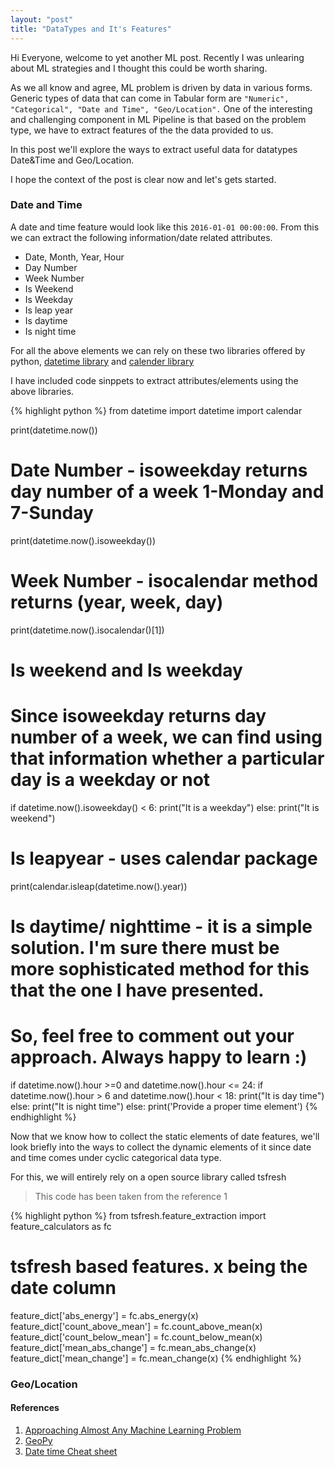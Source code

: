 ```yaml
---
layout: "post"
title: "DataTypes and It's Features"
---
```


Hi Everyone, welcome to yet another ML post. Recently I was unlearing about ML strategies and I thought this could be worth sharing.

As we all know and agree, ML problem is driven by data in various forms. Generic types of data that can come in Tabular form are `"Numeric", "Categorical", "Date and Time", "Geo/Location".` One of the interesting and challenging component in ML Pipeline is that based on the problem type, we have to extract features of the the data provided to us. 

In this post we'll explore the ways to extract useful data for datatypes Date&Time and Geo/Location.

I hope the context of the post is clear now and let's gets started.

### Date and Time

A date and time feature would look like this `2016-01-01 00:00:00`. From this we can extract the following information/date related attributes. 

* Date, Month, Year, Hour
* Day Number
* Week Number
* Is Weekend
* Is Weekday
* Is leap year
* Is daytime
* Is night time

For all the above elements we can rely on these two libraries offered by python, [datetime library](https://docs.python.org/3/library/datetime.html) and [calender library](https://docs.python.org/3/library/calendar.html)

I have included code sinppets to extract attributes/elements using the above libraries. 

{% highlight python %}
from datetime import datetime
import calendar

print(datetime.now())
# Date Number - isoweekday returns day number of a week 1-Monday and 7-Sunday
print(datetime.now().isoweekday())
# Week Number - isocalendar method returns (year, week, day)
print(datetime.now().isocalendar()[1])
# Is weekend and Is weekday
# Since isoweekday returns day number of a week, we can find using that information whether a particular day is a weekday or not
if datetime.now().isoweekday() < 6:
    print("It is a weekday")
else:
    print("It is weekend")
# Is leapyear - uses calendar package
print(calendar.isleap(datetime.now().year))
#  Is daytime/ nighttime - it is a simple solution. I'm sure there must be more sophisticated method for this that the one I have presented.
# So, feel free to comment out your approach. Always happy to learn :)
if datetime.now().hour >=0 and datetime.now().hour <= 24:
    if datetime.now().hour > 6 and datetime.now().hour < 18:
        print("It is day time")
    else:
        print("It is night time")
else:
    print('Provide a proper time element')
{% endhighlight %}

Now that we know how to collect the static elements of date features, we'll look briefly into the ways to collect the dynamic elements of it since date and time comes under cyclic categorical data type.

For this, we will entirely rely on a open source library called tsfresh
>This code has been taken from the reference 1

{% highlight python %}
from tsfresh.feature_extraction import feature_calculators as fc
# tsfresh based features. x being the date column
feature_dict['abs_energy'] = fc.abs_energy(x)
feature_dict['count_above_mean'] = fc.count_above_mean(x)
feature_dict['count_below_mean'] = fc.count_below_mean(x)
feature_dict['mean_abs_change'] = fc.mean_abs_change(x)
feature_dict['mean_change'] = fc.mean_change(x)
{% endhighlight %}


### Geo/Location



#### References
1. [Approaching Almost Any Machine Learning Problem](https://github.com/abhishekkrthakur/approachingalmost/blob/master/AAAMLP.pdf)
2. [GeoPy](https://geopy.readthedocs.io/en/stable/#module-geopy.distance)
3. [Date time Cheat sheet](https://www.pythoncheatsheet.org/blog/python-datetime-objects-and-strings/)
